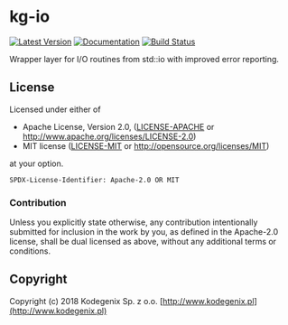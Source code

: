 # kg-io

[![Latest Version](https://img.shields.io/crates/v/kg-io.svg)](https://crates.io/crates/kg-io)
[![Documentation](https://docs.rs/kg-io/badge.svg)](https://docs.rs/kg-io)
[![Build Status](https://travis-ci.com/Kodegenix/kg-io.svg?branch=master)](https://travis-ci.com/Kodegenix/kg-io)

Wrapper layer for I/O routines from std::io with improved error reporting.

## License

Licensed under either of
* Apache License, Version 2.0, ([LICENSE-APACHE](LICENSE-APACHE) or http://www.apache.org/licenses/LICENSE-2.0)
* MIT license ([LICENSE-MIT](LICENSE-MIT) or http://opensource.org/licenses/MIT)

at your option.

`SPDX-License-Identifier: Apache-2.0 OR MIT`

### Contribution

Unless you explicitly state otherwise, any contribution intentionally submitted
for inclusion in the work by you, as defined in the Apache-2.0 license, shall be dual licensed as above, without any
additional terms or conditions.

## Copyright

Copyright (c) 2018 Kodegenix Sp. z o.o. [http://www.kodegenix.pl](http://www.kodegenix.pl)

